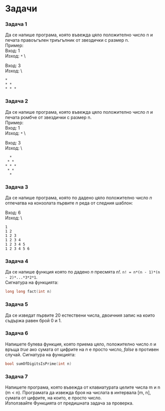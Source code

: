 # Задачи

### Задача 1

Да се напише програма, която въвежда цяло положително число n и печата правоъгълен триъгълник от звездички с размер n. \
Пример: \
Вход: 1 \
Изход: `*` \

Вход: 3 \
Изход: \
```
*
* *
* * *
```

### Задача 2

Да се напише програма, която въвежда цяло положително число *n* и печата ромбче от звездички с размер n. \
Пример: \
Вход:   1 \
Изход: `*` \

Вход: 3 \
Изход: \
```
  *  
 * * 
* * *
 * * 
  *  
```

### Задача 3

Да се напише програма, която по дадено цяло положително число *n* отпечатва на конзолата първите *n* реда от следния шаблон:

Вход: 6 \
Изход: \
```
1
1 2
1 2 3
1 2 3 4
1 2 3 4 5
1 2 3 4 5 6
```

### Задача 4

Да се напише функция която по дадено *n* пресмята *n!*. `n! = n*(n - 1)*(n - 2)*...*3*2*1`. \
Сигнатура на функцията: 
```cpp 
long long fact(int n)
```

### Задача 5

Да се изведат първите 20 естествени числа, двоичния запис на които съдържа равен брой 0 и 1.

### Задача 6

Напишете булева функция, която приема цяло, положително число *n* и връща *true* ако сумата от цифрите на *n* е просто число, *false* в противен случай.
Сигнатура на функцията:
```cpp
bool sumOfDigitsIsPrime(int n)
```

### Задача 7

Напишете програма, която въвежда от клавиатурата цeлите числа m и n (m < n). Програмата да извежда броя на числата в интервала [m, n], сумата от цифрите, на които, е просто число. \
Използвайте Функцията от предишната задача за проверка.